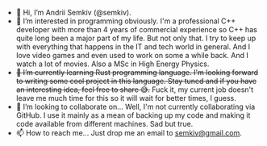 - 👋 Hi, I’m Andrii Semkiv (@semkiv).
- 👀 I’m interested in programming obviously. I'm a professional C++ developer with more than 4 years of commercial experience so C++ has quite long been a major part of my life. But not only that. I try to keep up with everything that happens in the IT and tech world in general. And I love video games and even used to work on some a while back. And I watch a lot of movies. Also a MSc in High Energy Physics.
- ~~🌱 I’m currently learning Rust programming language. I'm looking forward to writing some cool project in this language. Stay tuned and if you have an interesting idea, feel free to share 😅.~~ Fuck it, my current job doesn't leave me much time for this so it will wait for better times, I guess.
- 💞️ I’m looking to collaborate on... Well, I'm not currently collaborating via GitHub. I use it mainly as a mean of backing up my code and making it code available from different machines. Sad but true.
- 📫 How to reach me... Just drop me an email to semkiv@gmail.com.

<!---
semkiv/semkiv is a ✨ special ✨ repository because its `README.md` (this file) appears on your GitHub profile.
You can click the Preview link to take a look at your changes.
--->
